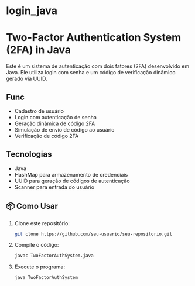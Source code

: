 # login_java
# Two-Factor Authentication System (2FA) in Java

Este é um sistema de autenticação com dois fatores (2FA) desenvolvido em Java. Ele utiliza login com senha e um código de verificação dinâmico gerado via UUID.

## Func
- Cadastro de usuário
- Login com autenticação de senha
- Geração dinâmica de código 2FA
- Simulação de envio de código ao usuário
- Verificação de código 2FA

## Tecnologias
- Java
- HashMap para armazenamento de credenciais
- UUID para geração de códigos de autenticação
- Scanner para entrada do usuário

## 📦 Como Usar
1. Clone este repositório:
   ```sh
   git clone https://github.com/seu-usuario/seu-repositorio.git
   ```
2. Compile o código:
   ```sh
   javac TwoFactorAuthSystem.java
   ```
3. Execute o programa:
   ```sh
   java TwoFactorAuthSystem
   ```


